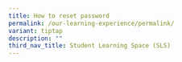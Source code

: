 ```yaml
---
title: How to reset password
permalink: /our-learning-experience/permalink/
variant: tiptap
description: ""
third_nav_title: Student Learning Space (SLS)
---
```

<p></p>
<p></p>
<p></p>
<p></p>